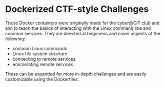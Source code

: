 # Dockerized CTF-style Challenges

These Docker containers were originally made for the cyber@CIT club and aim to teach the basics of interacting with the Linux command line and common services. They are directed at beginners and cover aspects of the following:

- common Linux commands
- Linux file system structure
- connecting to remote services
- enumerating remote services

These can be expanded for more in-depth challenges and are easily customizable using the Dockerfiles.
